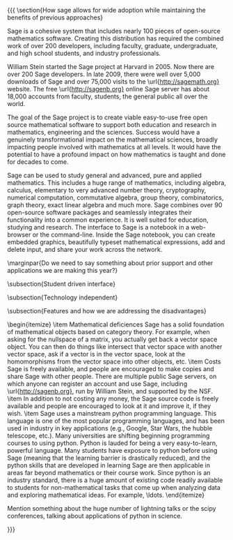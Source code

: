 {{{
\section{How sage allows for wide adoption while maintaining the benefits of previous approaches}

Sage is a cohesive system that includes nearly 100 pieces of
open-source mathematics software.  Creating this distribution has
required the combined work of over 200 developers, including faculty,
graduate, undergraduate, and high school students, and industry
professionals.

William Stein started the Sage project at Harvard in 2005.  Now there are over 200 Sage developers.  In late 2009, there were well over 5,000 downloads of Sage and over 75,000 visits to the \url{http://sagemath.org} website.  The free \url{http://sagenb.org} online Sage server has about 18,000 accounts from faculty, students, the general public all over the world.

The goal of the Sage project is to create viable easy-to-use free open
source mathematical software to support both education and research in
mathematics, engineering and the sciences.  Success would have a
genuinely transformational impact on the mathematical sciences,
broadly impacting people involved with mathematics at all levels.  It
would have the potential to have a profound impact on how mathematics
is taught and done for decades to come.

Sage can be used to study general and advanced, pure and applied
mathematics. This includes a huge range of mathematics, including
algebra, calculus, elementary to very advanced number theory,
cryptography, numerical computation, commutative algebra, group
theory, combinatorics, graph theory, exact linear algebra and much
more.  Sage combines over 90 open-source software packages and
seamlessly integrates their functionality into a common experience. It
is well suited for education, studying and research.  The interface to
Sage is a notebook in a web-browser or the command-line.  Inside the
Sage notebook, you can create embedded graphics, beautifully typeset
mathematical expressions, add and delete input, and share your work
across the network.

\marginpar{Do we need to say something about prior support and other applications we are making this year?}


\subsection{Student driven interface}


\subsection{Technology independent}


\subsection{Features and how we are addressing the disadvantages}

\begin{itemize}
\item  Mathematical deficiences  Sage has a solid foundation of mathematical objects based on category theory.  For example, when asking for the nullspace of a matrix, you actually get back a vector space object.  You can then do things like intersect that vector space with another vector space, ask if a vector is in the vector space, look at the homomorphisms from the vector space into other objects, etc.
\item  Costs  Sage is freely available, and people are encouraged to make copies and share Sage with other people.  There are multiple public Sage servers, on which anyone can register an account and use Sage, including \url{http://sagenb.org}, run by William Stein, and supported by the NSF.  
\item  In addition to not costing any money, the Sage source code is freely available and people are encouraged to look at it and improve it, if they wish.
\item  Sage uses a mainstream python programming language.  This language is one of the most popular programming languages, and has been used in industry in key applications (e.g., Google, Star Wars, the hubble telescope, etc.).  Many universities are shifting beginning programming courses to using python.  Python is lauded for being a very easy-to-learn, powerful language.  Many students have exposure to python before using Sage (meaning that the learning barrier is drastically reduced), and the python skills that are developed in learning Sage are then applicable in areas far beyond mathematics or their course work.  Since python is an industry standard, there is a huge amount of existing code readily available to students for non-mathematical tasks that come up when analyzing data and exploring mathematical ideas.  For example,  \ldots.
\end{itemize}



Mention something about the huge number of lightning talks or the scipy conferences, talking about applications of python in science.

}}}
